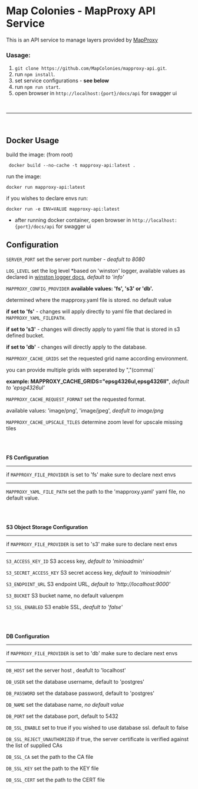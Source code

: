 # Map Colonies - MapProxy API Service

This is an API service to manage layers provided by [MapProxy](https://mapproxy.org/) 



### Uasage:

1. `git clone https://github.com/MapColonies/mapproxy-api.git`.
2. run `npm install`.
3. set service configurations - **see below**
4. run `npm run start`.
5. open browser in `http://localhost:{port}/docs/api` for swagger ui



<br>

---

<br>

## Docker Usage

build the image: 
(from root)

```
 docker build --no-cache -t mapproxy-api:latest . 
```

run the image:

```
docker run mapproxy-api:latest
```

if you wishes to declare envs run:

```
docker run -e ENV=VALUE mapproxy-api:latest
```


- after running docker container, open browser in `http://localhost:{port}/docs/api` for swagger ui

## Configuration

`SERVER_PORT` set the server port number - *deafult to 8080*

`LOG_LEVEL` set the log level *based on 'winston' logger, available values as declared in [winston logger docs](https://github.com/winstonjs/winston), *default to 'info'*

`MAPPROXY_CONFIG_PROVIDER` **available values: 'fs', 's3' or 'db'.**

 determined where the mapproxy.yaml file is stored. no default value
 
  **if set to 'fs'** - changes will apply directly 
to yaml file that declared in `MAPPROXY_YAML_FILEPATH`.

 **if set to 's3'** -  changes will directly apply to yaml file that is stored in s3 defined bucket.

 **if set to 'db'** - changes will directly apply to the database.

`MAPPROXY_CACHE_GRIDS` set the requested grid name according environment.

 you can provide multiple grids with seperated by ","(comma)`

**example: MAPPROXY_CACHE_GRIDS="epsg4326ul,epsg4326ll"**, *default to 'epsg4326ul'*

`MAPPROXY_CACHE_REQUEST_FORMAT` set the requested format.

 available values: 'image/png', 'image/jpeg', *deafult to image/png*

`MAPPROXY_CACHE_UPSCALE_TILES` determine zoom level for upscale missing tiles

<br>
<br>

**FS Configuration**

***
if `MAPPROXY_FILE_PROVIDER` is set to 'fs' make sure to declare next envs
***

`MAPPROXY_YAML_FILE_PATH` set the path to the 'mapproxy.yaml' yaml file, no default value.


<br>
<br>

**S3 Object Storage Configuration**

***
if `MAPPROXY_FILE_PROVIDER` is set to 's3' make sure to declare next envs
***

`S3_ACCESS_KEY_ID` S3 access key, *default to 'minioadmin'*

`S3_SECRET_ACCESS_KEY` S3 secret access key, *default to 'minioadmin'*

`S3_ENDPOINT_URL` S3 endpoint URL, *default to 'http://localhost:9000'*

`S3_BUCKET` S3 bucket name, no default valuenpm

`S3_SSL_ENABLED` S3 enable SSL, *deafult to 'false'*


<br>
<br>

**DB Configuration**

***
if `MAPPROXY_FILE_PROVIDER` is set to 'db' make sure to declare next envs
****

`DB_HOST` set the server host , deafult to 'localhost'

`DB_USER` set the database username, default to 'postgres'

`DB_PASSWORD` set the database password, default to 'postgres'

`DB_NAME` set the database name, *no default value*

`DB_PORT` set the database port, default to 5432

`DB_SSL_ENABLE` set to true if you wished to use database ssl.
default to false

`DB_SSL_REJECT_UNAUTHORIZED` if true, the server certificate is verified against the list of supplied CAs

`DB_SSL_CA` set the path to the CA file

`DB_SSL_KEY` set the path to the KEY file

`DB_SSL_CERT` set the path to the CERT file
